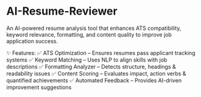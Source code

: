 # AI-Resume-Reviewer
An AI-powered resume analysis tool that enhances ATS compatibility, keyword relevance, formatting, and content quality to improve job application success.

✨ Features:
✅ ATS Optimization – Ensures resumes pass applicant tracking systems
✅ Keyword Matching – Uses NLP to align skills with job descriptions
✅ Formatting Analyzer – Detects structure, headings & readability issues
✅ Content Scoring – Evaluates impact, action verbs & quantified achievements
✅ Automated Feedback – Provides AI-driven improvement suggestions
